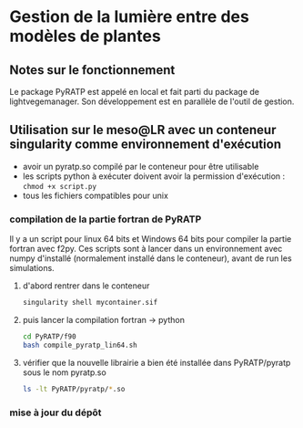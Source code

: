 # Gestion de la lumière entre des modèles de plantes

## Notes sur le fonctionnement
Le package PyRATP est appelé en local et fait parti du package de lightvegemanager. Son développement est en parallèle de l'outil de gestion.

## Utilisation sur le meso@LR avec un conteneur singularity comme environnement d'exécution
* avoir un pyratp.so compilé par le conteneur pour être utilisable
* les scripts python à exécuter doivent avoir la permission d'exécution : `chmod +x script.py`
* tous les fichiers compatibles pour unix 

### compilation de la partie fortran de PyRATP
Il y a un script pour linux 64 bits et Windows 64 bits pour compiler la partie fortran avec f2py.
Ces scripts sont à lancer dans un environnement avec numpy d'installé (normalement installé dans le conteneur), avant de run les simulations.

1) d'abord rentrer dans le conteneur
    ```bash
    singularity shell mycontainer.sif
    ```

2) puis lancer la compilation fortran -> python 
    ```bash
    cd PyRATP/f90
    bash compile_pyratp_lin64.sh
    ```

3) vérifier que la nouvelle librairie a bien été installée dans PyRATP/pyratp sous le nom pyratp.so
    ```bash
    ls -lt PyRATP/pyratp/*.so
    ```

### mise à jour du dépôt 
